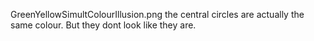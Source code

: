 GreenYellowSimultColourIllusion.png the central circles are actually the same colour. But they dont look like they are.

